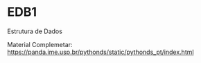 # EDB1
Estrutura de Dados

Material Complemetar: https://panda.ime.usp.br/pythonds/static/pythonds_pt/index.html
